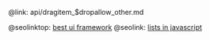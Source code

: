 @link: api/dragitem_$dropallow_other.md

@seolinktop: [best ui framework](https://webix.com)
@seolink: [lists in javascript](https://webix.com/widget/list/)